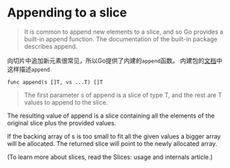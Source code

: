 # Appending to a slice

> It is common to append new elements to a slice, and so Go provides a built-in append function. The documentation of the built-in package describes append.

向切片中追加新元素很常见，所以Go提供了内建的`append`函数。 内建包的[文档](https://golang.org/pkg/builtin/#append)中这样描述`append`

```
func append(s []T, vs ...T) []T
```

> The first parameter s of append is a slice of type T, and the rest are T values to append to the slice.

The resulting value of append is a slice containing all the elements of the original slice plus the provided values.

If the backing array of s is too small to fit all the given values a bigger array will be allocated. The returned slice will point to the newly allocated array.

(To learn more about slices, read the Slices: usage and internals article.)
